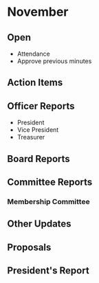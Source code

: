 # November

## Open
* Attendance
* Approve previous minutes

## Action Items

## Officer Reports
* President
* Vice President
* Treasurer

## Board Reports

## Committee Reports

### Membership Committee

## Other Updates

## Proposals

## President's Report 
